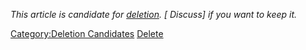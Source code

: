 <div class="boilerplate metadata" id="stub" style="clear:both;">

*This article is candidate for
[deletion](:Category:Deletion_Candidates "wikilink").
<span class="plainlinks">\[ Discuss\] if you want to keep it</span>.*

</div>

<includeonly></includeonly> <noinclude></noinclude>

[Category:Deletion Candidates](Category:Deletion_Candidates "wikilink")
[Delete](Category:Templates "wikilink")
